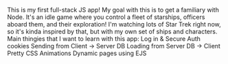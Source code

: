 This is my first full-stack JS app! My goal with this is to get a familiary with Node.
It's an idle game where you control a fleet of starships, officers aboard them, and their exploration!
I'm watching lots of Star Trek right now, so it's kinda inspired by that, but with my own set of ships and characters.
Main thingies that I want to learn with this app:
Log in & Secure Auth cookies
Sending from Client -> Server DB
Loading from Server DB -> Client
Pretty CSS Animations
Dynamic pages using EJS
